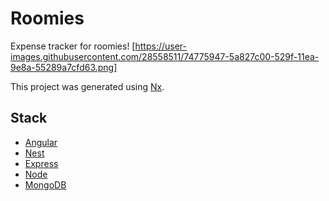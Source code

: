 # Roomies

Expense tracker for roomies!
[https://user-images.githubusercontent.com/28558511/74775947-5a827c00-529f-11ea-9e8a-55289a7cfd63.png]

This project was generated using [Nx](https://nx.dev).

## Stack

- [Angular](https://angular.io)
- [Nest](https://nestjs.com)
- [Express](https://expressjs.com)
- [Node](https://nodejs.org)
- [MongoDB](https://mongodb.com/)


